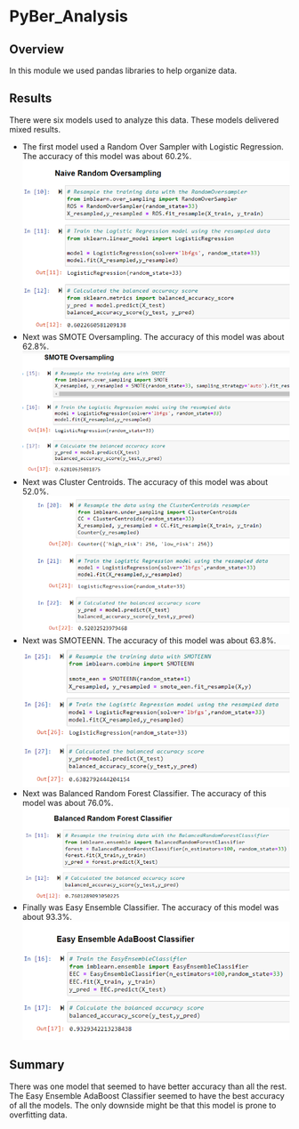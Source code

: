 # PyBer_Analysis
## Overview
In this module we used pandas libraries to help organize data.
## Results
There were six models used to analyze this data. These models delivered mixed results. 
- The first model used a Random Over Sampler with Logistic Regression. The accuracy of this model was about 60.2%. 
![](https://github.com/ryanstaudhammer/Credit_Risk_Analysis/blob/main/Resources/ROS.png)
- Next was SMOTE Oversampling. The accuracy of this model was about 62.8%. 
![](https://github.com/ryanstaudhammer/Credit_Risk_Analysis/blob/main/Resources/SMOTE.png)
- Next was Cluster Centroids. The accuracy of this model was about 52.0%. 
![](https://github.com/ryanstaudhammer/Credit_Risk_Analysis/blob/main/Resources/CC.png)
- Next was SMOTEENN. The accuracy of this model was about 63.8%. 
![](https://github.com/ryanstaudhammer/Credit_Risk_Analysis/blob/main/Resources/SMOTEENN.png)
- Next was Balanced Random Forest Classifier. The accuracy of this model was about 76.0%. 
![](https://github.com/ryanstaudhammer/Credit_Risk_Analysis/blob/main/Resources/RFC.png)
- Finally was Easy Ensemble Classifier. The accuracy of this model was about 93.3%. 
![](https://github.com/ryanstaudhammer/Credit_Risk_Analysis/blob/main/Resources/EEC.png)
## Summary
There was one model that seemed to have better accuracy than all the rest. The Easy Ensemble AdaBoost Classifier seemed to have the best accuracy of all the models. The only downside might be that this model is prone to overfitting data. 
